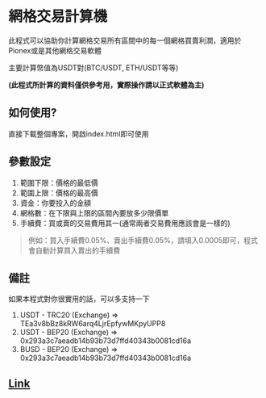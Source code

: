 # 網格交易計算機
此程式可以協助你計算網格交易所有區間中的每一個網格買賣利潤，適用於Pionex或是其他網格交易軟體

主要計算幣值為USDT對(BTC/USDT, ETH/USDT等等)

**(此程式所計算的資料僅供參考用，實際操作請以正式軟體為主)**

## 如何使用?
直接下載整個專案，開啟index.html即可使用

## 參數設定
1. 範圍下限：價格的最低價
2. 範圍上限：價格的最高價
3. 資金：你要投入的金額
4. 網格數：在下限與上限的區間內要放多少限價單
5. 手續費：買或賣的交易費用其一(通常兩者交易費用應該會是一樣的)
>例如：買入手續費0.05%、賣出手續費0.05%，請填入0.0005即可，程式會自動計算買入賣出的手續費

## 備註
如果本程式對你很實用的話，可以多支持一下
1. USDT - TRC20 (Exchange) => TEa3v8bBz8kRW6arq4LjrEpfywMKpyUPP8
2. USDT - BEP20 (Exchange) => 0x293a3c7aeadb14b93b73d7ffd40343b0081cd16a
3. BUSD - BEP20 (Exchange) => 0x293a3c7aeadb14b93b73d7ffd40343b0081cd16a

## [Link](https://wtzqasdf.github.io/GridTradingCalculator/)
